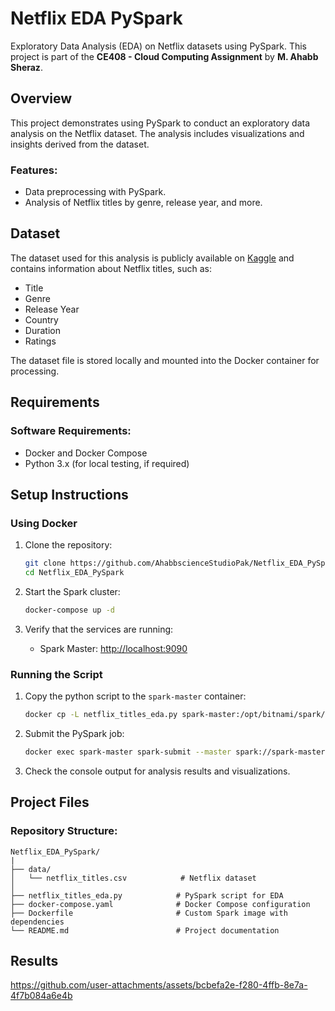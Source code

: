 # Netflix EDA PySpark
Exploratory Data Analysis (EDA) on Netflix datasets using PySpark. This project is part of the **CE408 - Cloud Computing Assignment** by **M. Ahabb Sheraz**.


## Overview
This project demonstrates using PySpark to conduct an exploratory data analysis on the Netflix dataset. The analysis includes visualizations and insights derived from the dataset.

### Features:
- Data preprocessing with PySpark.
- Analysis of Netflix titles by genre, release year, and more.



## Dataset
The dataset used for this analysis is publicly available on [Kaggle](https://www.kaggle.com/datasets/shivamb/netflix-shows) and contains information about Netflix titles, such as:
- Title
- Genre
- Release Year
- Country
- Duration
- Ratings

The dataset file is stored locally and mounted into the Docker container for processing.


## Requirements

### Software Requirements:
- Docker and Docker Compose
- Python 3.x (for local testing, if required)


## Setup Instructions

### Using Docker
1. Clone the repository:
   ```bash
   git clone https://github.com/AhabbscienceStudioPak/Netflix_EDA_PySpark.git
   cd Netflix_EDA_PySpark
   ```

2. Start the Spark cluster:
   ```bash
   docker-compose up -d
   ```

3. Verify that the services are running:
   - Spark Master: [http://localhost:9090](http://localhost:9090)

### Running the Script
1. Copy the python script to the `spark-master` container:
   ```bash
   docker cp -L netflix_titles_eda.py spark-master:/opt/bitnami/spark/netflix_eda.py
   ```

2. Submit the PySpark job:
   ```bash
   docker exec spark-master spark-submit --master spark://spark-master:7077 /opt/bitnami/spark/netflix_eda.py
   ```

3. Check the console output for analysis results and visualizations.



## Project Files

### Repository Structure:
```
Netflix_EDA_PySpark/
|
├── data/
│   └── netflix_titles.csv            # Netflix dataset
│
├── netflix_titles_eda.py            # PySpark script for EDA
├── docker-compose.yaml              # Docker Compose configuration
├── Dockerfile                       # Custom Spark image with dependencies
└── README.md                        # Project documentation
```


## Results
https://github.com/user-attachments/assets/bcbefa2e-f280-4ffb-8e7a-4f7b084a6e4b


